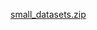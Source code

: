 [small_datasets.zip](https://data.mendeley.com/public-files/datasets/zp9fh6scw9/files/049e6d5b-ed5a-41bb-b268-2d3720da493e/file_downloaded)
